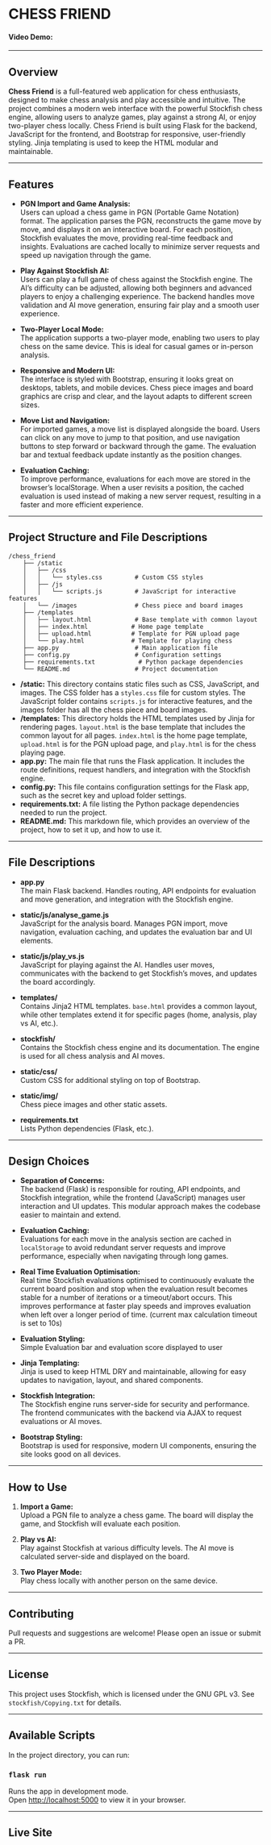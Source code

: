 # CHESS FRIEND

#### Video Demo:  <URL HERE>

---

## Overview

**Chess Friend** is a full-featured web application for chess enthusiasts, designed to make chess analysis and play accessible and intuitive. The project combines a modern web interface with the powerful Stockfish chess engine, allowing users to analyze games, play against a strong AI, or enjoy two-player chess locally. Chess Friend is built using Flask for the backend, JavaScript for the frontend, and Bootstrap for responsive, user-friendly styling. Jinja templating is used to keep the HTML modular and maintainable.

---

## Features

- **PGN Import and Game Analysis:**  
  Users can upload a chess game in PGN (Portable Game Notation) format. The application parses the PGN, reconstructs the game move by move, and displays it on an interactive board. For each position, Stockfish evaluates the move, providing real-time feedback and insights. Evaluations are cached locally to minimize server requests and speed up navigation through the game.

- **Play Against Stockfish AI:**  
  Users can play a full game of chess against the Stockfish engine. The AI’s difficulty can be adjusted, allowing both beginners and advanced players to enjoy a challenging experience. The backend handles move validation and AI move generation, ensuring fair play and a smooth user experience.

- **Two-Player Local Mode:**  
  The application supports a two-player mode, enabling two users to play chess on the same device. This is ideal for casual games or in-person analysis.

- **Responsive and Modern UI:**  
  The interface is styled with Bootstrap, ensuring it looks great on desktops, tablets, and mobile devices. Chess piece images and board graphics are crisp and clear, and the layout adapts to different screen sizes.

- **Move List and Navigation:**  
  For imported games, a move list is displayed alongside the board. Users can click on any move to jump to that position, and use navigation buttons to step forward or backward through the game. The evaluation bar and textual feedback update instantly as the position changes.

- **Evaluation Caching:**  
  To improve performance, evaluations for each move are stored in the browser’s localStorage. When a user revisits a position, the cached evaluation is used instead of making a new server request, resulting in a faster and more efficient experience.

---

## Project Structure and File Descriptions

```
/chess_friend
    ├── /static
    │   ├── /css
    │   │   └── styles.css         # Custom CSS styles
    │   ├── /js
    │   │   └── scripts.js         # JavaScript for interactive features
    │   └── /images                # Chess piece and board images
    ├── /templates
    │   ├── layout.html            # Base template with common layout
    │   ├── index.html            # Home page template
    │   ├── upload.html           # Template for PGN upload page
    │   └── play.html             # Template for playing chess
    ├── app.py                     # Main application file
    ├── config.py                  # Configuration settings
    ├── requirements.txt            # Python package dependencies
    └── README.md                  # Project documentation
```

- **/static:** This directory contains static files such as CSS, JavaScript, and images. The CSS folder has a `styles.css` file for custom styles. The JavaScript folder contains `scripts.js` for interactive features, and the images folder has all the chess piece and board images.
- **/templates:** This directory holds the HTML templates used by Jinja for rendering pages. `layout.html` is the base template that includes the common layout for all pages. `index.html` is the home page template, `upload.html` is for the PGN upload page, and `play.html` is for the chess playing page.
- **app.py:** The main file that runs the Flask application. It includes the route definitions, request handlers, and integration with the Stockfish engine.
- **config.py:** This file contains configuration settings for the Flask app, such as the secret key and upload folder settings.
- **requirements.txt:** A file listing the Python package dependencies needed to run the project.
- **README.md:** This markdown file, which provides an overview of the project, how to set it up, and how to use it.


---

## File Descriptions

- **app.py**  
  The main Flask backend. Handles routing, API endpoints for evaluation and move generation, and integration with the Stockfish engine.

- **static/js/analyse_game.js**  
  JavaScript for the analysis board. Manages PGN import, move navigation, evaluation caching, and updates the evaluation bar and UI elements.

- **static/js/play_vs.js**  
  JavaScript for playing against the AI. Handles user moves, communicates with the backend to get Stockfish’s moves, and updates the board accordingly.

- **templates/**  
  Contains Jinja2 HTML templates. `base.html` provides a common layout, while other templates extend it for specific pages (home, analysis, play vs AI, etc.).

- **stockfish/**  
  Contains the Stockfish chess engine and its documentation. The engine is used for all chess analysis and AI moves.

- **static/css/**  
  Custom CSS for additional styling on top of Bootstrap.

- **static/img/**  
  Chess piece images and other static assets.

- **requirements.txt**  
  Lists Python dependencies (Flask, etc.).

---

## Design Choices

- **Separation of Concerns:**  
  The backend (Flask) is responsible for routing, API endpoints, and Stockfish integration, while the frontend (JavaScript) manages user interaction and UI updates. This modular approach makes the codebase easier to maintain and extend.

- **Evaluation Caching:**  
  Evaluations for each move in the analysis section are cached in `localStorage` to avoid redundant server requests and improve performance, especially when navigating through long games.

- **Real Time Evaluation Optimisation:**  
  Real time Stockfish evaluations optimised to continuously evaluate the current board position and stop when the evaluation result becomes stable for a number of iterations or a timeout/abort occurs. This improves performance at faster play speeds and improves evaluation when left over a longer period of time. (current max calculation timeout is set to 10s)

- **Evaluation Styling:**  
  Simple Evaluation bar and evaluation score displayed to user
 
- **Jinja Templating:**  
  Jinja is used to keep HTML DRY and maintainable, allowing for easy updates to navigation, layout, and shared components.

- **Stockfish Integration:**  
  The Stockfish engine runs server-side for security and performance. The frontend communicates with the backend via AJAX to request evaluations or AI moves.

- **Bootstrap Styling:**  
  Bootstrap is used for responsive, modern UI components, ensuring the site looks good on all devices.

---

## How to Use

1. **Import a Game:**  
   Upload a PGN file to analyze a chess game. The board will display the game, and Stockfish will evaluate each position.

2. **Play vs AI:**  
   Play against Stockfish at various difficulty levels. The AI move is calculated server-side and displayed on the board.

3. **Two Player Mode:**  
   Play chess locally with another person on the same device.

---

## Contributing

Pull requests and suggestions are welcome! Please open an issue or submit a PR.

---

## License

This project uses Stockfish, which is licensed under the GNU GPL v3. See `stockfish/Copying.txt` for details.

---

## Available Scripts

In the project directory, you can run:    

### `flask run` 

Runs the app in development mode.  
Open [http://localhost:5000](http://localhost:5000) to view it in your browser.

---

## Live Site 
